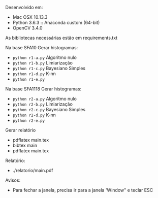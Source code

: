 
Desenvolvido em:
* Mac OSX 10.13.3 
* Python 3.6.3 :: Anaconda custom (64-bit)
* OpenCV 3.4.0

As bibliotecas necessárias estão em requirements.txt

<!-- Todo: requirements.txt -->

Na base SFA10
Gerar histogramas:
* `python r1-a.py`
Algoritmo nulo
* `python r1-b.py`
Limiarização
* `python r1-c.py`
Bayesiano Simples
* `python r1-d.py`
K-nn
* `python r1-e.py`

Na base SFA1118
Gerar histogramas:
* `python r2-a.py`
Algoritmo nulo
* `python r2-b.py`
Limiarização
* `python r2-c.py`
Bayesiano Simples
* `python r2-d.py`
K-nn
* `python r2-e.py`



Gerar relatório

* pdflatex main.tex
* bibtex main
* pdflatex main.tex

Relatório:
* ./relatorio/main.pdf


Avisos:
* Para fechar a janela, precisa ir para a janela 'Window" e teclar ESC
